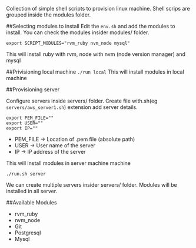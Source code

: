 Collection of simple shell scripts to provision linux machine. Shell scrips are grouped inside the modules folder.

##Selecting modules to install
 Edit the ```env.sh``` and add the modules to install. You can check the modules insider modules/ folder.

```export SCRIPT_MODULES="rvm_ruby nvm_node mysql"```

This will install ruby with rvm, node with nvm (node version manager) and mysql

##Privisioning local machine
``` ./run local ```
This will install modules in local machine

##Provisioning server

Configure servers inside servers/ folder. Create file with.sh(eg ```servers/aws_server1.sh```) extension add server details.

```
export PEM_FILE=""
export USER=""
export IP=""
```

* PEM_FILE -> Location of .pem file (absolute path)
* USER -> User name of the server
* IP -> IP address of the server

This will install modules in server machine machine

``` ./run.sh server ```

We can create multiple servers insider servers/ folder. Modules will be installed in all server.

##Available Modules
* rvm_ruby
* nvm_node
* Git
* Postgresql
* Mysql


